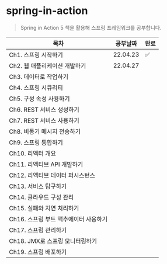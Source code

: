 # spring-in-action

> Spring in Action 5 책을 활용해 스프링 프레임워크를 공부합니다.

| 목차 | 공부날짜 | 완료 |
| --- | --- | --- |
| Ch1. 스프링 시작하기 | 22.04.23  | ✅ |
| Ch2. 웹 애플리케이션 개발하기 | 22.04.27 |  |
| Ch3. 데이터로 작업하기 |  |  |
| Ch4. 스프링 시큐리티 |  |  |
| Ch5. 구성 속성 사용하기 |  |  |
| Ch6. REST 서비스 생성하기 |  |  |
| Ch7. REST 서비스 사용하기 |  |  |
| Ch8. 비동기 메시지 전송하기 |  |  |
| Ch9. 스프링 통합하기 |  |  |
| Ch10. 리액터 개요 |  |  |
| Ch11. 리액티브 API 개발하기 |  |  |
| Ch12. 리액티브 데이터 퍼시스턴스 |  |  |
| Ch13. 서비스 탐구하기 |  |  |
| Ch14. 클라우드 구성 관리 |  |  |
| Ch15. 실패와 지연 처리하기 |  |  |
| Ch16. 스프링 부트 액추에이터 사용하기 |  |  |
| Ch17. 스프링 관리하기 |  |  |
| Ch18. JMX로 스프링 모니터링하기 |  |  |
| Ch19. 스프링 배포하기 |  |  |
